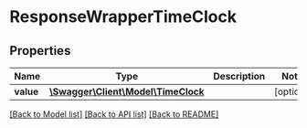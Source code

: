# ResponseWrapperTimeClock

## Properties
Name | Type | Description | Notes
------------ | ------------- | ------------- | -------------
**value** | [**\Swagger\Client\Model\TimeClock**](TimeClock.md) |  | [optional] 

[[Back to Model list]](../../README.md#documentation-for-models) [[Back to API list]](../../README.md#documentation-for-api-endpoints) [[Back to README]](../../README.md)

